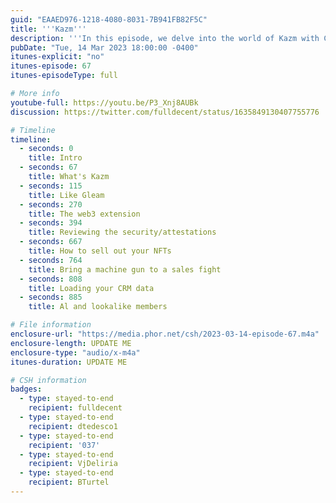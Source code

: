 ```yaml
---
guid: "EAAED976-1218-4080-8031-7B941FB82F5C"
title: '''Kazm'''
description: '''In this episode, we delve into the world of Kazm with CEO Ben Turtel. We explore community-focused web3 projects, delve into the intricacies of Kazm and its competitive standing, address privacy concerns and discuss the potential of GPT-4 in human interaction. We also discuss Twitter as a potential platform for community building.''' 
pubDate: "Tue, 14 Mar 2023 18:00:00 -0400"
itunes-explicit: "no"
itunes-episode: 67
itunes-episodeType: full

# More info
youtube-full: https://youtu.be/P3_Xnj8AUBk
discussion: https://twitter.com/fulldecent/status/1635849130407755776

# Timeline
timeline:
  - seconds: 0
    title: Intro
  - seconds: 67
    title: What's Kazm
  - seconds: 115
    title: Like Gleam
  - seconds: 270
    title: The web3 extension
  - seconds: 394
    title: Reviewing the security/attestations
  - seconds: 667
    title: How to sell out your NFTs
  - seconds: 764
    title: Bring a machine gun to a sales fight
  - seconds: 808
    title: Loading your CRM data
  - seconds: 885
    title: Al and lookalike members

# File information
enclosure-url: "https://media.phor.net/csh/2023-03-14-episode-67.m4a"
enclosure-length: UPDATE ME
enclosure-type: "audio/x-m4a"
itunes-duration: UPDATE ME

# CSH information
badges:
  - type: stayed-to-end
    recipient: fulldecent
  - type: stayed-to-end
    recipient: dtedesco1
  - type: stayed-to-end
    recipient: '037'
  - type: stayed-to-end
    recipient: VjDeliria
  - type: stayed-to-end
    recipient: BTurtel
---
```

